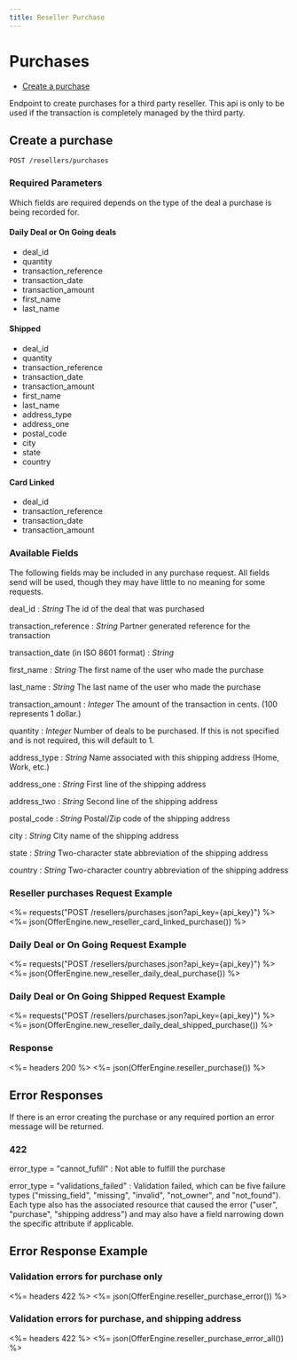 ```yaml
---
title: Reseller Purchase
---
```


# Purchases

* [Create a purchase](/v3/resellers/purchases/#create-a-purchase)

Endpoint to create purchases for a third party reseller.  This api is only to
be used if the transaction is completely managed by the third party.


## Create a purchase

    POST /resellers/purchases

### Required Parameters

Which fields are required depends on the type of the deal a purchase is being recorded for.

#### Daily Deal or On Going deals
* deal_id
* quantity
* transaction_reference
* transaction_date
* transaction_amount
* first_name
* last_name

#### Shipped
* deal_id
* quantity
* transaction_reference
* transaction_date
* transaction_amount
* first_name
* last_name
* address_type
* address_one
* postal_code
* city
* state
* country

#### Card Linked
* deal_id
* transaction_reference
* transaction_date
* transaction_amount


### Available Fields

The following fields may be included in any purchase request.  All fields send will be used,
though they may have little to no meaning for some requests.


deal_id
: _String_ The id of the deal that was purchased

transaction_reference
: _String_ Partner generated reference for the transaction

transaction_date (in ISO 8601 format)
: _String_

first_name
: _String_ The first name of the user who made the purchase

last_name
: _String_ The last name of the user who made the purchase

transaction_amount
: _Integer_ The amount of the transaction in cents.  (100 represents 1 dollar.)

quantity
: _Integer_ Number of deals to be purchased.  If this is not specified and is not required, this will default to 1.

address_type
: _String_ Name associated with this shipping address (Home, Work, etc.)

address_one
: _String_ First line of the shipping address

address_two
: _String_ Second line of the shipping address

postal_code
: _String_ Postal/Zip code of the shipping address

city
: _String_ City name of the shipping address

state
: _String_ Two-character state abbreviation of the shipping address

country
: _String_ Two-character country abbreviation of the shipping address


### Reseller purchases Request Example

<%= requests("POST /resellers/purchases.json?api_key={api_key}") %>
<%= json(OfferEngine.new_reseller_card_linked_purchase()) %>

### Daily Deal or On Going Request Example

<%= requests("POST /resellers/purchases.json?api_key={api_key}") %>
<%= json(OfferEngine.new_reseller_daily_deal_purchase()) %>

### Daily Deal or On Going Shipped Request Example

<%= requests("POST /resellers/purchases.json?api_key={api_key}") %>
<%= json(OfferEngine.new_reseller_daily_deal_shipped_purchase()) %>

### Response

<%= headers 200 %>
<%= json(OfferEngine.reseller_purchase()) %>

## Error Responses

If there is an error creating the purchase or any required portion an error message will be returned.

### 422

error_type = "cannot_fufill"
: Not able to fulfill the purchase

error_type = "validations_failed"
: Validation failed, which can be five failure types ("missing_field", "missing", "invalid", "not_owner", and "not_found"). Each type also has the associated resource that caused the error ("user", "purchase", "shipping address") and may also have a field narrowing down the specific attribute if applicable.


## Error Response Example

### Validation errors for purchase only

<%= headers 422 %>
<%= json(OfferEngine.reseller_purchase_error()) %>

### Validation errors for purchase, and shipping address

<%= headers 422 %>
<%= json(OfferEngine.reseller_purchase_error_all()) %>